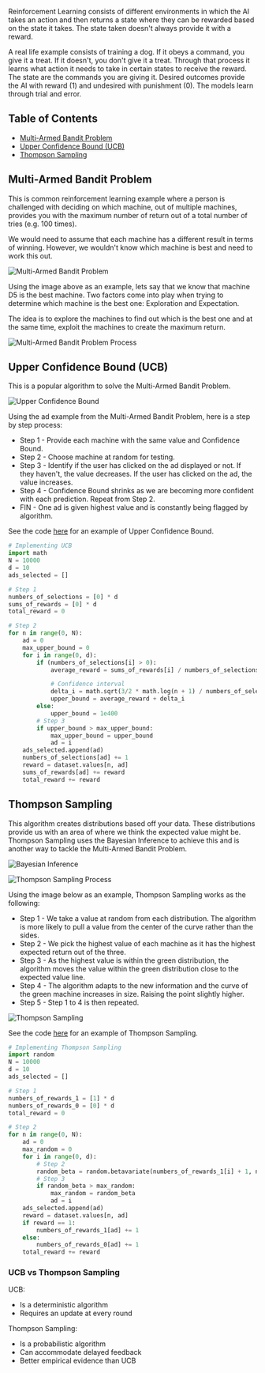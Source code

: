Reinforcement Learning consists of different environments in which the AI takes an action and then returns a state where they can be rewarded based on the state it takes. The state taken doesn't always provide it with a reward.

A real life example consists of training a dog. If it obeys a command, you give it a treat. If it doesn't, you don't give it a treat. Through that process it learns what action it needs to take in certain states to receive the reward. The state are the commands you are giving it. Desired outcomes provide the AI with reward (1) and undesired with punishment (0). The models learn through trial and error.

## Table of Contents
* [Multi-Armed Bandit Problem](#multi-armed-bandit-problem)
* [Upper Confidence Bound (UCB)](#upper-confidence-bound-ucb)
* [Thompson Sampling](#thompson-sampling)

## Multi-Armed Bandit Problem
This is common reinforcement learning example where a person is challenged with deciding on which machine, out of multiple machines, provides you with the maximum number of return out of a total number of tries (e.g. 100 times).

We would need to assume that each machine has a different result in terms of winning. However, we wouldn't know which machine is best and need to work this out.

![Multi-Armed Bandit Problem](https://acius.co.uk/wp-content/themes/acius/machine_learning/imgs/ml/multi-armed-bandit-problem.png)

Using the image above as an example, lets say that we know that machine D5 is the best machine. Two factors come into play when trying to determine which machine is the best one: Exploration and Expectation.

The idea is to explore the machines to find out which is the best one and at the same time, exploit the machines to create the maximum return.

![Multi-Armed Bandit Problem Process](https://acius.co.uk/wp-content/themes/acius/machine_learning/imgs/ml/multi-armed-bandit-problem-process.png)

## Upper Confidence Bound (UCB)
This is a popular algorithm to solve the Multi-Armed Bandit Problem.

![Upper Confidence Bound](https://acius.co.uk/wp-content/themes/acius/machine_learning/imgs/ml/upper-confidence-bound.png)

Using the ad example from the Multi-Armed Bandit Problem, here is a step by step process:
* Step 1 - Provide each machine with the same value and Confidence Bound.
* Step 2 - Choose machine at random for testing.
* Step 3 - Identify if the user has clicked on the ad displayed or not. If they haven't, the value decreases. If the user 
           has clicked on the ad, the value increases.
* Step 4 - Confidence Bound shrinks as we are becoming more confident with each prediction. Repeat from Step 2.
* FIN - One ad is given highest value and is constantly being flagged by algorithm.

See the code [here](https://github.com/Achronus/Machine-Learning-101/blob/master/coding_templates_and_data_files/machine_learning/5.%20reinforcement_learning/0.%20upper_confidence_bound.py) for an example of Upper Confidence Bound. 

```python
# Implementing UCB
import math
N = 10000
d = 10
ads_selected = []

# Step 1
numbers_of_selections = [0] * d
sums_of_rewards = [0] * d
total_reward = 0

# Step 2
for n in range(0, N):
    ad = 0
    max_upper_bound = 0
    for i in range(0, d):
        if (numbers_of_selections[i] > 0):
            average_reward = sums_of_rewards[i] / numbers_of_selections[i]

            # Confidence interval
            delta_i = math.sqrt(3/2 * math.log(n + 1) / numbers_of_selections[i])
            upper_bound = average_reward + delta_i
        else:
            upper_bound = 1e400
        # Step 3
        if upper_bound > max_upper_bound:
            max_upper_bound = upper_bound
            ad = i
    ads_selected.append(ad)
    numbers_of_selections[ad] += 1
    reward = dataset.values[n, ad]
    sums_of_rewards[ad] += reward
    total_reward += reward
```

## Thompson Sampling
This algorithm creates distributions based off your data. These distributions provide us with an area of where we think the expected value might be. Thompson Sampling uses the Bayesian Inference to achieve this and is another way to tackle the Multi-Armed Bandit Problem.

![Bayesian Inference](https://acius.co.uk/wp-content/themes/acius/machine_learning/imgs/ml/bayesian-inference.png)

![Thompson Sampling Process](https://acius.co.uk/wp-content/themes/acius/machine_learning/imgs/ml/thompson-sampling-process.png)

Using the image below as an example, Thompson Sampling works as the following:
* Step 1 - We take a value at random from each distribution. The algorithm is more likely to pull a value from the center 
           of the curve rather than the sides.
* Step 2 - We pick the highest value of each machine as it has the highest expected return out of the three.
* Step 3 - As the highest value is within the green distribution, the algorithm moves the value within the green 
           distribution close to the expected value line.
* Step 4 - The algorithm adapts to the new information and the curve of the green machine increases in size. Raising the 
           point slightly higher.
* Step 5 - Step 1 to 4 is then repeated.

![Thompson Sampling](https://acius.co.uk/wp-content/themes/acius/machine_learning/imgs/ml/thompson-sampling.png)

See the code [here](https://github.com/Achronus/Machine-Learning-101/blob/master/coding_templates_and_data_files/machine_learning/5.%20reinforcement_learning/1.%20thompson_sampling.py) for an example of Thompson Sampling.

```python
# Implementing Thompson Sampling
import random
N = 10000
d = 10
ads_selected = []

# Step 1
numbers_of_rewards_1 = [1] * d
numbers_of_rewards_0 = [0] * d
total_reward = 0

# Step 2
for n in range(0, N):
    ad = 0
    max_random = 0
    for i in range(0, d):
        # Step 2
        random_beta = random.betavariate(numbers_of_rewards_1[i] + 1, numbers_of_rewards_0[i] + 1)
        # Step 3
        if random_beta > max_random:
            max_random = random_beta
            ad = i
    ads_selected.append(ad)
    reward = dataset.values[n, ad]
    if reward == 1:
        numbers_of_rewards_1[ad] += 1
    else:
        numbers_of_rewards_0[ad] += 1
    total_reward += reward
```

### UCB vs Thompson Sampling

UCB:
* Is a deterministic algorithm
* Requires an update at every round

Thompson Sampling:
* Is a probabilistic algorithm
* Can accommodate delayed feedback
* Better empirical evidence than UCB